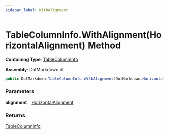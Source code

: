 ```yaml
---
sidebar_label: WithAlignment
---
```


# TableColumnInfo\.WithAlignment\(HorizontalAlignment\) Method

**Containing Type**: [TableColumnInfo](../index.md)

**Assembly**: DotMarkdown\.dll

```csharp
public DotMarkdown.TableColumnInfo WithAlignment(DotMarkdown.HorizontalAlignment alignment)
```

### Parameters

**alignment** &ensp; [HorizontalAlignment](../../HorizontalAlignment/index.md)

### Returns

[TableColumnInfo](../index.md)

